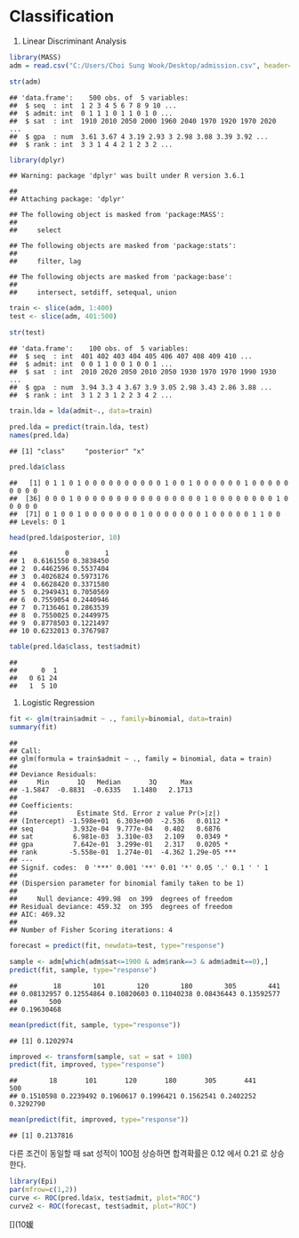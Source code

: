 Classification
================

1.  Linear Discriminant Analysis

``` r
library(MASS)
adm = read.csv("C:/Users/Choi Sung Wook/Desktop/admission.csv", header=T)
```

``` r
str(adm)
```

    ## 'data.frame':    500 obs. of  5 variables:
    ##  $ seq  : int  1 2 3 4 5 6 7 8 9 10 ...
    ##  $ admit: int  0 1 1 1 0 1 1 0 1 0 ...
    ##  $ sat  : int  1910 2010 2050 2000 1960 2040 1970 1920 1970 2020 ...
    ##  $ gpa  : num  3.61 3.67 4 3.19 2.93 3 2.98 3.08 3.39 3.92 ...
    ##  $ rank : int  3 3 1 4 4 2 1 2 3 2 ...

``` r
library(dplyr)
```

    ## Warning: package 'dplyr' was built under R version 3.6.1

    ## 
    ## Attaching package: 'dplyr'

    ## The following object is masked from 'package:MASS':
    ## 
    ##     select

    ## The following objects are masked from 'package:stats':
    ## 
    ##     filter, lag

    ## The following objects are masked from 'package:base':
    ## 
    ##     intersect, setdiff, setequal, union

``` r
train <- slice(adm, 1:400)
test <- slice(adm, 401:500)
```

``` r
str(test)
```

    ## 'data.frame':    100 obs. of  5 variables:
    ##  $ seq  : int  401 402 403 404 405 406 407 408 409 410 ...
    ##  $ admit: int  0 0 1 1 0 0 1 0 0 1 ...
    ##  $ sat  : int  2010 2020 2050 2010 2050 1930 1970 1970 1990 1930 ...
    ##  $ gpa  : num  3.94 3.3 4 3.67 3.9 3.05 2.98 3.43 2.86 3.88 ...
    ##  $ rank : int  3 1 2 3 1 2 2 3 4 2 ...

``` r
train.lda = lda(admit~., data=train)
```

``` r
pred.lda = predict(train.lda, test)
names(pred.lda)
```

    ## [1] "class"     "posterior" "x"

``` r
pred.lda$class
```

    ##   [1] 0 1 1 0 1 0 0 0 0 0 0 0 0 0 0 1 0 0 1 0 0 0 0 0 0 1 0 0 0 0 0 0 0 0 0
    ##  [36] 0 0 0 1 0 0 0 0 0 0 0 0 0 0 0 0 0 0 0 0 1 0 0 0 0 0 0 0 0 1 0 0 0 0 0
    ##  [71] 0 1 0 0 1 0 0 0 0 0 0 0 1 0 0 0 0 0 0 0 1 0 0 0 0 0 1 1 0 0
    ## Levels: 0 1

``` r
head(pred.lda$posterior, 10)
```

    ##            0         1
    ## 1  0.6161550 0.3838450
    ## 2  0.4462596 0.5537404
    ## 3  0.4026824 0.5973176
    ## 4  0.6628420 0.3371580
    ## 5  0.2949431 0.7050569
    ## 6  0.7559054 0.2440946
    ## 7  0.7136461 0.2863539
    ## 8  0.7550025 0.2449975
    ## 9  0.8778503 0.1221497
    ## 10 0.6232013 0.3767987

``` r
table(pred.lda$class, test$admit)
```

    ##    
    ##      0  1
    ##   0 61 24
    ##   1  5 10

1.  Logistic Regression

``` r
fit <- glm(train$admit ~ ., family=binomial, data=train)
summary(fit)
```

    ## 
    ## Call:
    ## glm(formula = train$admit ~ ., family = binomial, data = train)
    ## 
    ## Deviance Residuals: 
    ##     Min       1Q   Median       3Q      Max  
    ## -1.5847  -0.8831  -0.6335   1.1480   2.1713  
    ## 
    ## Coefficients:
    ##               Estimate Std. Error z value Pr(>|z|)    
    ## (Intercept) -1.598e+01  6.303e+00  -2.536   0.0112 *  
    ## seq          3.932e-04  9.777e-04   0.402   0.6876    
    ## sat          6.981e-03  3.310e-03   2.109   0.0349 *  
    ## gpa          7.642e-01  3.299e-01   2.317   0.0205 *  
    ## rank        -5.558e-01  1.274e-01  -4.362 1.29e-05 ***
    ## ---
    ## Signif. codes:  0 '***' 0.001 '**' 0.01 '*' 0.05 '.' 0.1 ' ' 1
    ## 
    ## (Dispersion parameter for binomial family taken to be 1)
    ## 
    ##     Null deviance: 499.98  on 399  degrees of freedom
    ## Residual deviance: 459.32  on 395  degrees of freedom
    ## AIC: 469.32
    ## 
    ## Number of Fisher Scoring iterations: 4

``` r
forecast = predict(fit, newdata=test, type="response")
```

``` r
sample <- adm[which(adm$sat<=1900 & adm$rank==3 & adm$admit==0),]
predict(fit, sample, type="response")
```

    ##         18        101        120        180        305        441 
    ## 0.08132957 0.12554864 0.10820603 0.11040238 0.08436443 0.13592577 
    ##        500 
    ## 0.19630468

``` r
mean(predict(fit, sample, type="response"))
```

    ## [1] 0.1202974

``` r
improved <- transform(sample, sat = sat + 100)
predict(fit, improved, type="response")
```

    ##        18       101       120       180       305       441       500 
    ## 0.1510598 0.2239492 0.1960617 0.1996421 0.1562541 0.2402252 0.3292790

``` r
mean(predict(fit, improved, type="response"))
```

    ## [1] 0.2137816

다른 조건이 동일할 때 sat 성적이 100점 상승하면 합격확률은 0.12 에서 0.21 로 상승한다.

``` r
library(Epi)
par(mfrow=c(1,2))
curve <- ROC(pred.lda$x, test$admit, plot="ROC")
curve2 <- ROC(forecast, test$admit, plot="ROC")
```

\[\](10媛
